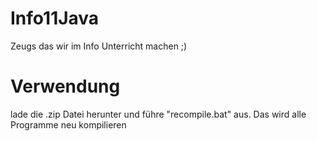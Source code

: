 # Info11Java
Zeugs das wir im Info Unterricht machen ;)

# Verwendung

lade die .zip Datei herunter und führe "recompile.bat" aus. Das wird alle Programme neu kompilieren